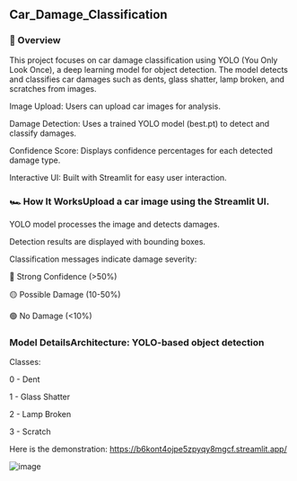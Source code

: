 ## Car_Damage_Classification

### 🚀 Overview
This project focuses on car damage classification using YOLO (You Only Look Once), a deep learning model for object detection. The model detects and classifies car damages such as dents, glass shatter, lamp broken, and scratches from images.

Image Upload: Users can upload car images for analysis.

Damage Detection: Uses a trained YOLO model (best.pt) to detect and classify damages.

Confidence Score: Displays confidence percentages for each detected damage type.

Interactive UI: Built with Streamlit for easy user interaction.

### 🏎️ How It WorksUpload a car image using the Streamlit UI.
YOLO model processes the image and detects damages.

Detection results are displayed with bounding boxes.

Classification messages indicate damage severity:

🔴 Strong Confidence (>50%)

🟡 Possible Damage (10-50%)

🟢 No Damage (<10%)

### Model DetailsArchitecture: YOLO-based object detection
Classes:

0 - Dent

1 - Glass Shatter

2 - Lamp Broken

3 - Scratch

Here is the demonstration: https://b6kont4ojpe5zpyqy8mgcf.streamlit.app/

![image](https://github.com/user-attachments/assets/c544ecf3-3207-4d40-bb40-ff15f9fb34d6)


